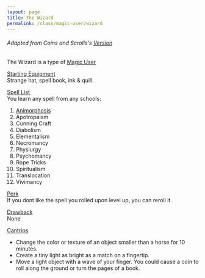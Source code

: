 ```yaml
---
layout: page
title: The Wizard
permalink: /class/magic-user/wizard
---
```


###### Adapted from Coins and Scrolls's [Version](https://coinsandscrolls.blogspot.com/2018/01/osr-orthodox-wizards.html)

The Wizard is a type of [Magic User](/class/magic-user)

<ins>Starting Equipment</ins><br>
Strange hat, spell book, ink & quill.

<ins>Spell List</ins><br>
You learn any spell from any schools:
1. [Animorphosis](/spells#animorphosis)
1. Apotropaism
1. Cunning Craft
1. Diabolism
1. Elementalism
1. Necromancy
1. Physiurgy
1. Psychomancy
1. Rope Tricks
1. Spiritualism
1. Translocation
1. Vivimancy

<ins>Perk</ins><br>
If you dont like the spell you rolled upon level up, you can reroll it.

<ins>Drawback</ins><br>
None

<ins>Cantrips</ins>
- Change the color or texture of an object smaller than a horse for 10 minutes.
- Create a tiny light as bright as a match on a fingertip.
- Move a light object with a wave of your finger. You could cause a coin to roll along the ground or turn the pages of a book.
